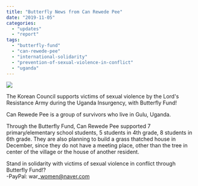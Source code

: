 ```yaml
---
title: "Butterfly News from Can Rewede Pee"
date: "2019-11-05"
categories: 
  - "updates"
  - "report"
tags: 
  - "butterfly-fund"
  - "can-rewede-pee"
  - "international-solidarity"
  - "prevention-of-sexual-violence-in-conflict"
  - "uganda"
---
```


![](http://womenandwar.net/kr/wp-content/uploads/2019/02/20190223_185922-1024x768.jpg)

The Korean Council supports victims of sexual violence by the Lord's Resistance Army during the Uganda Insurgency, with Butterfly Fund!

Can Rewede Pee is a group of survivors who live in Gulu, Uganda.

Through the Butterfly Fund, Can Rewede Pee supported 7 primary/elementary school students, 5 students in 4th grade, 8 students in 6th grade. They are also planning to build a grass thatched house in December, since they do not have a meeting place, other than the tree in center of the village or the house of another resident.

Stand in solidarity with victims of sexual violence in conflict through Butterfly Fund!?  
\-PayPal: war\_women@naver.com
